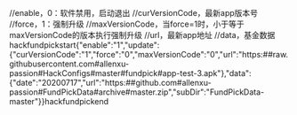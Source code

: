 //enable，0：软件禁用，启动退出
//curVersionCode，最新app版本号
//force，1：强制升级
//maxVersionCode，当force=1时，小于等于maxVersionCode的版本执行强制升级
//url，最新app地址
//data，基金数据
hackfundpickstart{"enable":"1","update":{"curVersionCode":"1","force":"0","maxVersionCode":"0","url":"https:##raw.githubusercontent.com#allenxu-passion#HackConfigs#master#fundpick#app-test-3.apk"},"data":{"date":"20200717","url":"https:##github.com#allenxu-passion#FundPickData#archive#master.zip","subDir":"FundPickData-master"}}hackfundpickend
